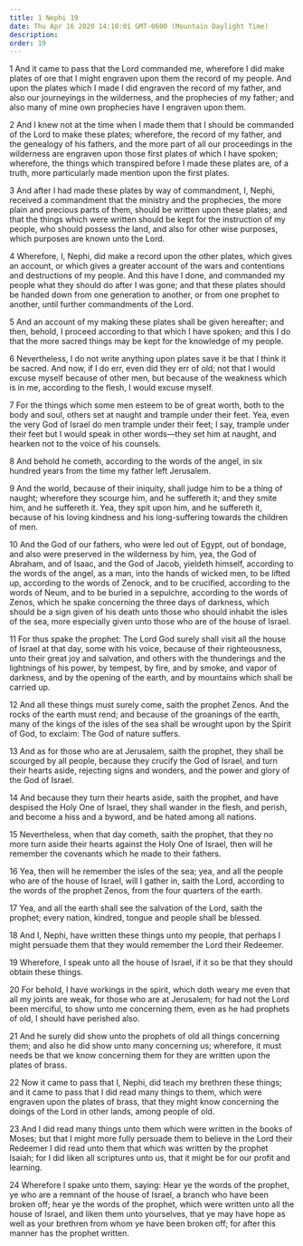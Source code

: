 ```yaml
---
title: 1 Nephi 19
date: Thu Apr 16 2020 14:10:01 GMT-0600 (Mountain Daylight Time)
description: 
order: 19
---
```


<p>
  1 And it came to pass that the Lord commanded me, wherefore I did make plates
  of ore that I might engraven upon them the record of my people. And upon the
  plates which I made I did engraven the record of my father, and also our
  journeyings in the wilderness, and the prophecies of my father; and also many
  of mine own prophecies have I engraven upon them.
</p>
<p>
  2 And I knew not at the time when I made them that I should be commanded of
  the Lord to make these plates; wherefore, the record of my father, and the
  genealogy of his fathers, and the more part of all our proceedings in the
  wilderness are engraven upon those first plates of which I have spoken;
  wherefore, the things which transpired before I made these plates are, of a
  truth, more particularly made mention upon the first plates.
</p>
<p>
  3 And after I had made these plates by way of commandment, I, Nephi, received
  a commandment that the ministry and the prophecies, the more plain and
  precious parts of them, should be written upon these plates; and that the
  things which were written should be kept for the instruction of my people, who
  should possess the land, and also for other wise purposes, which purposes are
  known unto the Lord.
</p>
<p>
  4 Wherefore, I, Nephi, did make a record upon the other plates, which gives an
  account, or which gives a greater account of the wars and contentions and
  destructions of my people. And this have I done, and commanded my people what
  they should do after I was gone; and that these plates should be handed down
  from one generation to another, or from one prophet to another, until further
  commandments of the Lord.
</p>
<p>
  5 And an account of my making these plates shall be given hereafter; and then,
  behold, I proceed according to that which I have spoken; and this I do that
  the more sacred things may be kept for the knowledge of my people.
</p>
<p>
  6 Nevertheless, I do not write anything upon plates save it be that I think it
  be sacred. And now, if I do err, even did they err of old; not that I would
  excuse myself because of other men, but because of the weakness which is in
  me, according to the flesh, I would excuse myself.
</p>
<p>
  7 For the things which some men esteem to be of great worth, both to the body
  and soul, others set at naught and trample under their feet. Yea, even the
  very God of Israel do men trample under their feet; I say, trample under their
  feet but I would speak in other words&#x2014;they set him at naught, and
  hearken not to the voice of his counsels.
</p>
<p>
  8 And behold he cometh, according to the words of the angel, in six hundred
  years from the time my father left Jerusalem.
</p>
<p>
  9 And the world, because of their iniquity, shall judge him to be a thing of
  naught; wherefore they scourge him, and he suffereth it; and they smite him,
  and he suffereth it. Yea, they spit upon him, and he suffereth it, because of
  his loving kindness and his long-suffering towards the children of men.
</p>
<p>
  10 And the God of our fathers, who were led out of Egypt, out of bondage, and
  also were preserved in the wilderness by him, yea, the God of Abraham, and of
  Isaac, and the God of Jacob, yieldeth himself, according to the words of the
  angel, as a man, into the hands of wicked men, to be lifted up, according to
  the words of Zenock, and to be crucified, according to the words of Neum, and
  to be buried in a sepulchre, according to the words of Zenos, which he spake
  concerning the three days of darkness, which should be a sign given of his
  death unto those who should inhabit the isles of the sea, more especially
  given unto those who are of the house of Israel.
</p>
<p>
  11 For thus spake the prophet: The Lord God surely shall visit all the house
  of Israel at that day, some with his voice, because of their righteousness,
  unto their great joy and salvation, and others with the thunderings and the
  lightnings of his power, by tempest, by fire, and by smoke, and vapor of
  darkness, and by the opening of the earth, and by mountains which shall be
  carried up.
</p>
<p>
  12 And all these things must surely come, saith the prophet Zenos. And the
  rocks of the earth must rend; and because of the groanings of the earth, many
  of the kings of the isles of the sea shall be wrought upon by the Spirit of
  God, to exclaim: The God of nature suffers.
</p>
<p>
  13 And as for those who are at Jerusalem, saith the prophet, they shall be
  scourged by all people, because they crucify the God of Israel, and turn their
  hearts aside, rejecting signs and wonders, and the power and glory of the God
  of Israel.
</p>
<p>
  14 And because they turn their hearts aside, saith the prophet, and have
  despised the Holy One of Israel, they shall wander in the flesh, and perish,
  and become a hiss and a byword, and be hated among all nations.
</p>
<p>
  15 Nevertheless, when that day cometh, saith the prophet, that they no more
  turn aside their hearts against the Holy One of Israel, then will he remember
  the covenants which he made to their fathers.
</p>
<p>
  16 Yea, then will he remember the isles of the sea; yea, and all the people
  who are of the house of Israel, will I gather in, saith the Lord, according to
  the words of the prophet Zenos, from the four quarters of the earth.
</p>
<p>
  17 Yea, and all the earth shall see the salvation of the Lord, saith the
  prophet; every nation, kindred, tongue and people shall be blessed.
</p>
<p>
  18 And I, Nephi, have written these things unto my people, that perhaps I
  might persuade them that they would remember the Lord their Redeemer.
</p>
<p>
  19 Wherefore, I speak unto all the house of Israel, if it so be that they
  should obtain these things.
</p>
<p>
  20 For behold, I have workings in the spirit, which doth weary me even that
  all my joints are weak, for those who are at Jerusalem; for had not the Lord
  been merciful, to show unto me concerning them, even as he had prophets of
  old, I should have perished also.
</p>
<p>
  21 And he surely did show unto the prophets of old all things concerning them;
  and also he did show unto many concerning us; wherefore, it must needs be that
  we know concerning them for they are written upon the plates of brass.
</p>
<p>
  22 Now it came to pass that I, Nephi, did teach my brethren these things; and
  it came to pass that I did read many things to them, which were engraven upon
  the plates of brass, that they might know concerning the doings of the Lord in
  other lands, among people of old.
</p>
<p>
  23 And I did read many things unto them which were written in the books of
  Moses; but that I might more fully persuade them to believe in the Lord their
  Redeemer I did read unto them that which was written by the prophet Isaiah;
  for I did liken all scriptures unto us, that it might be for our profit and
  learning.
</p>
<p>
  24 Wherefore I spake unto them, saying: Hear ye the words of the prophet, ye
  who are a remnant of the house of Israel, a branch who have been broken off;
  hear ye the words of the prophet, which were written unto all the house of
  Israel, and liken them unto yourselves, that ye may have hope as well as your
  brethren from whom ye have been broken off; for after this manner has the
  prophet written.
</p>
